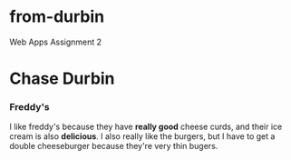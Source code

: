 # from-durbin
Web Apps Assignment 2

# Chase Durbin
### Freddy's
I like freddy's because they have **really good** cheese curds, and their ice cream is also **delicious**. I also really like the burgers, but I have to get a double cheeseburger because they're very thin bugers.